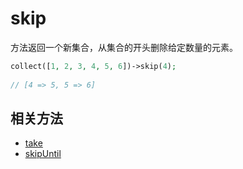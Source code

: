 # skip

方法返回一个新集合，从集合的开头删除给定数量的元素。

```php
collect([1, 2, 3, 4, 5, 6])->skip(4);
 
// [4 => 5, 5 => 6]
```

## 相关方法

- [take](take.md)
- [skipUntil](skipUntil.md)